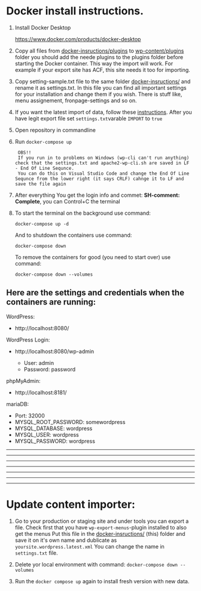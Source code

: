 # Docker install instructions. 

1. Install Docker Desktop

    https://www.docker.com/products/docker-desktop

2. Copy all files from [docker-insructions/plugins](../docker-instructions/plugins) to [wp-content/plugins](../wp-content/plugins) folder you should add the neede plugins to the plugins folder before starting the Docker container. This way the import will work. For example if your export site has ACF, this site needs it too for importing.

3. Copy setting-sample.txt file to the same folder [docker-insructions/](./) and rename it as settings.txt. 
    In this file you can find all important settings for your installation and change them if you wish. 
    There is stuff like, menu assignement, fronpage-settings and so on.

4. If you want the latest import of data, follow these [instructions](../docker-instructions#update-content-importer).
    After you have legit export file set `settings.txt`varable `IMPORT` to `true`
5. Open repository in commandline

6. Run ```docker-compose up```

        OBS!!
        If you run in to problems on Windows (wp-cli can't run anything) check that the settings.txt and apache2-wp-cli.sh are saved in LF  - End Of Line Sequnce.
        You can do this on Visual Studio Code and change the End Of Line Sequnce from the lower right (it says CRLF) cahnge it to LF and save the file again

7. After everything You get the login info and commet: **SH-comment: Complete**, you can Control+C the terminal

8. To start the terminal on the background use command:

    ```docker-compose up -d```

    And to shutdown the containers use command:
    
    ```docker-compose down```
    
    To remove the containers for good (you need to start over) use command: 
    
    ```docker-compose down --volumes```


## Here are the settings and credentials when the containers are running:

WordPress:
* http://localhost:8080/

WordPress Login:
* http://localhost:8080/wp-admin

    * User: admin
    * Password: password

phpMyAdmin:
* http://localhost:8181/

mariaDB:
   * Port: 32000
   * MYSQL_ROOT_PASSWORD: somewordpress
   * MYSQL_DATABASE: wordpress
   * MYSQL_USER: wordpress
   * MYSQL_PASSWORD: wordpress


---
---
---
---
---
---
---


# Update content importer: 

1. Go to your production or staging site and under tools you can export a file. Check first that you have `wp-export-menus`-plugin installed to also get the menus Put this file in the [docker-insructions/](./) (this) folder and save it on it's own name and dublicate as  `yoursite.wordpress.latest.xml`
    You can change the name in `settings.txt` file.

2. Delete yor local environment with command: `docker-compose down --volumes`

3. Run the `docker compose up` again to install fresh version with new data. 

